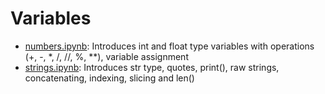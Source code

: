 # Variables

* [numbers.ipynb](/variables/numbers.ipynb): Introduces int and float type variables with operations (+, -, *, /, //, %, **), variable assignment
* [strings.ipynb](/variables/strings.ipynb): Introduces str type, quotes, print(), raw strings, concatenating, indexing, slicing and len()